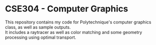 # CSE304 - Computer Graphics
This repository contains my code for Polytechnique's computer graphics class, as well as sample outputs.\
It includes a raytracer as well as color matching and some geometry processing using optimal transport. 
